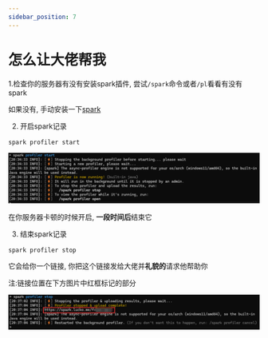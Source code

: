 ```yaml
---
sidebar_position: 7
---
```


# 怎么让大佬帮我

1.检查你的服务器有没有安装spark插件, 尝试`/spark`命令或者`/pl`看看有没有spark

如果没有, 手动安装一下[spark](性能分析.md)

2. 开启spark记录

```
spark profiler start
```

![](_images/怎么让大佬帮我/spark_start.png)

在你服务器卡顿的时候开启, **一段时间后**结束它

3. 结束spark记录

```
spark profiler stop
```

它会给你一个链接, 你把这个链接发给大佬并**礼貌的**请求他帮助你

注:链接位置在下方图片中红框标记的部分

![](_images/怎么让大佬帮我/spark_stop.png)